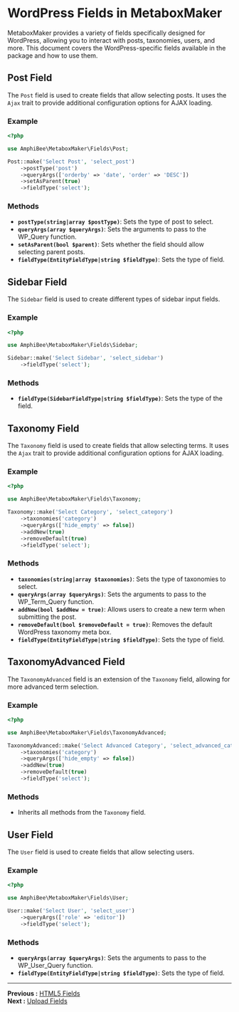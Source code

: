 # WordPress Fields in MetaboxMaker

MetaboxMaker provides a variety of fields specifically designed for WordPress, allowing you to interact with posts, taxonomies, users, and more. This document covers the WordPress-specific fields available in the package and how to use them.

## Post Field

The `Post` field is used to create fields that allow selecting posts. It uses the `Ajax` trait to provide additional configuration options for AJAX loading.

### Example

```php
<?php

use AmphiBee\MetaboxMaker\Fields\Post;

Post::make('Select Post', 'select_post')
    ->postType('post')
    ->queryArgs(['orderby' => 'date', 'order' => 'DESC'])
    ->setAsParent(true)
    ->fieldType('select');
```

### Methods

- **`postType(string|array $postType)`**: Sets the type of post to select.
- **`queryArgs(array $queryArgs)`**: Sets the arguments to pass to the WP_Query function.
- **`setAsParent(bool $parent)`**: Sets whether the field should allow selecting parent posts.
- **`fieldType(EntityFieldType|string $fieldType)`**: Sets the type of field.

## Sidebar Field

The `Sidebar` field is used to create different types of sidebar input fields.

### Example

```php
<?php

use AmphiBee\MetaboxMaker\Fields\Sidebar;

Sidebar::make('Select Sidebar', 'select_sidebar')
    ->fieldType('select');
```

### Methods

- **`fieldType(SidebarFieldType|string $fieldType)`**: Sets the type of the field.

## Taxonomy Field

The `Taxonomy` field is used to create fields that allow selecting terms. It uses the `Ajax` trait to provide additional configuration options for AJAX loading.

### Example

```php
<?php

use AmphiBee\MetaboxMaker\Fields\Taxonomy;

Taxonomy::make('Select Category', 'select_category')
    ->taxonomies('category')
    ->queryArgs(['hide_empty' => false])
    ->addNew(true)
    ->removeDefault(true)
    ->fieldType('select');
```

### Methods

- **`taxonomies(string|array $taxonomies)`**: Sets the type of taxonomies to select.
- **`queryArgs(array $queryArgs)`**: Sets the arguments to pass to the WP_Term_Query function.
- **`addNew(bool $addNew = true)`**: Allows users to create a new term when submitting the post.
- **`removeDefault(bool $removeDefault = true)`**: Removes the default WordPress taxonomy meta box.
- **`fieldType(EntityFieldType|string $fieldType)`**: Sets the type of field.

## TaxonomyAdvanced Field

The `TaxonomyAdvanced` field is an extension of the `Taxonomy` field, allowing for more advanced term selection.

### Example

```php
<?php

use AmphiBee\MetaboxMaker\Fields\TaxonomyAdvanced;

TaxonomyAdvanced::make('Select Advanced Category', 'select_advanced_category')
    ->taxonomies('category')
    ->queryArgs(['hide_empty' => false])
    ->addNew(true)
    ->removeDefault(true)
    ->fieldType('select');
```

### Methods

- Inherits all methods from the `Taxonomy` field.

## User Field

The `User` field is used to create fields that allow selecting users.

### Example

```php
<?php

use AmphiBee\MetaboxMaker\Fields\User;

User::make('Select User', 'select_user')
    ->queryArgs(['role' => 'editor'])
    ->fieldType('select');
```

### Methods

- **`queryArgs(array $queryArgs)`**: Sets the arguments to pass to the WP_User_Query function.
- **`fieldType(EntityFieldType|string $fieldType)`**: Sets the type of field.

---

**Previous :** [HTML5 Fields](Html5.md)  
**Next :** [Upload Fields](Upload.md) 